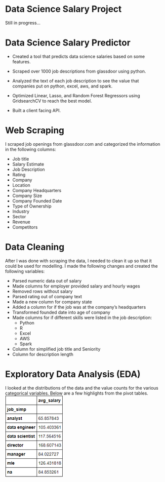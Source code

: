 # Data Science Salary Project

Still in progress...

# Data Science Salary Predictor
  * Created a tool that predicts data science salaries based on some features.
  *	Scraped over 1000 job descriptions from glassdoor using python.

  *	Analyzed the text of each job description to see the value that companies put on python, excel, aws, and spark.

  *	Optimized Linear, Lasso, and Random Forest Regressors using GridsearchCV to reach the best model.

  *	Built a client facing API.



# Web Scraping
I scraped job openings from glassdoor.com and categorized the information in the following columns:

 * Job title
 * Salary Estimate
 * Job Description
 * Rating
 * Company
 * Location
 * Company Headquarters
 * Company Size
 * Company Founded Date
 * Type of Ownership
 * Industry
 * Sector
 * Revenue
 * Competitors
 
 # Data Cleaning
 After I was done with scraping the data, I needed to clean it up so that it could be used for modelling. I made the following changes and created the following variables:

 * Parsed numeric data out of salary
 * Made columns for employer provided salary and hourly wages
 * Removed rows without salary
 * Parsed rating out of company text
 * Made a new column for company state
 * Added a column for if the job was at the company’s headquarters
 * Transformed founded date into age of company
 * Made columns for if different skills were listed in the job description:
    * Python
    * R
    * Excel
    * AWS
    * Spark
 * Column for simplified job title and Seniority
 * Column for description length
 
 # Exploratory Data Analysis (EDA)
 I looked at the distributions of the data and the value counts for the various categorical variables. Below are a few highlights from the pivot tables.
![alt text](https://github.com/nathankouts/ds_salary_proj/blob/master/job_by_salary.png?raw=true)
 
